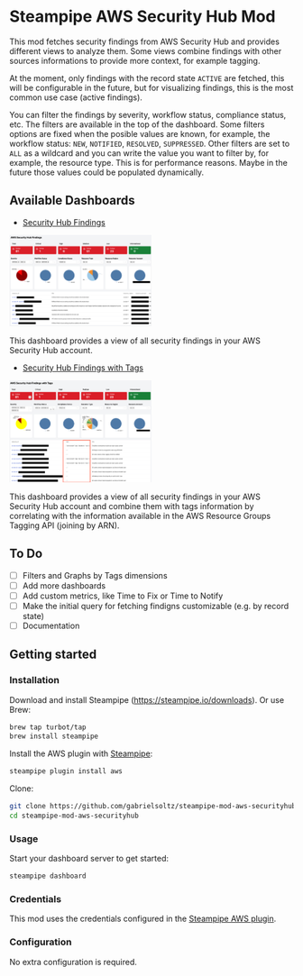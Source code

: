 # Steampipe AWS Security Hub Mod

This mod fetches security findings from AWS Security Hub and provides different views to analyze them. Some views combine findings with other sources informations to provide more context, for example tagging. 

At the moment, only findings with the record state `ACTIVE` are fetched, this will be configurable in the future, but for visualizing findings, this is the most common use case (active findings).

You can filter the findings by severity, workflow status, compliance status, etc. The filters are available in the top of the dashboard. Some filters options are fixed when the posible values are known, for example, the workflow status: `NEW`, `NOTIFIED`, `RESOLVED`, `SUPPRESSED`. Other filters are set to `ALL` as a wildcard and you can write the value you want to filter by, for example, the resource type. This is for performance reasons. Maybe in the future those values could be populated dynamically.

## Available Dashboards

- [Security Hub Findings](dashboards/securityhub_findings.sp)

<img src="docs/securityhub_findings.png" width="50%" type="thumbnail"/>

This dashboard provides a view of all security findings in your AWS Security Hub account.

- [Security Hub Findings with Tags](dashboards/securityhub_findings_with_tags.sp)

<img src="docs/securityhub_findings_with_tags.png" width="50%" type="thumbnail"/>

This dashboard provides a view of all security findings in your AWS Security Hub account and combine them with tags information by correlating with the information available in the AWS Resource Groups Tagging API (joining by ARN).

## To Do

- [ ] Filters and Graphs by Tags dimensions
- [ ] Add more dashboards
- [ ] Add custom metrics, like Time to Fix or Time to Notify
- [ ] Make the initial query for fetching findigns customizable (e.g. by record state)
- [ ] Documentation

## Getting started

### Installation

Download and install Steampipe (https://steampipe.io/downloads). Or use Brew:

```sh
brew tap turbot/tap
brew install steampipe
```

Install the AWS plugin with [Steampipe](https://steampipe.io):

```sh
steampipe plugin install aws
```

Clone:

```sh
git clone https://github.com/gabrielsoltz/steampipe-mod-aws-securityhub
cd steampipe-mod-aws-securityhub
```

### Usage

Start your dashboard server to get started:

```sh
steampipe dashboard
```

### Credentials

This mod uses the credentials configured in the [Steampipe AWS plugin](https://hub.steampipe.io/plugins/turbot/aws).

### Configuration

No extra configuration is required.

